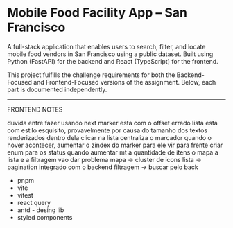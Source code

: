 # Mobile Food Facility App – San Francisco

A full-stack application that enables users to search, filter, and locate mobile food vendors in San Francisco using a public dataset. Built using Python (FastAPI) for the backend and React (TypeScript) for the frontend.

This project fulfills the challenge requirements for both the Backend-Focused and Frontend-Focused versions of the assignment. Below, each part is documented independently.

---


FRONTEND NOTES

duvida entre fazer usando next
marker esta com o offset errado
lista esta com estilo esquisito, provavelmente por causa do tamanho dos textos renderizados dentro dela
clicar na lista centraliza o marcador
quando o hover acontecer, aumentar o zindex do marker para ele vir para frente
criar enum para os status 
quando aumentar mt a quantidade de itens o mapa a lista e a filtragem vao dar problema
    mapa -> cluster de icons
    lista -> pagination integrado com o backend
    filtragem -> buscar pelo back 

- pnpm
- vite
- vitest
- react query
- antd - desing lib
- styled components
